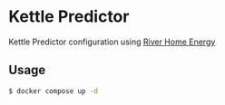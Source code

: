 # Kettle Predictor
Kettle Predictor configuration using [River Home Energy](https://github.com/SimonTasker/river-home-energy)

## Usage

```bash
$ docker compose up -d
```
